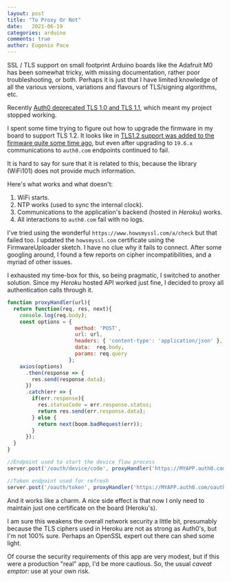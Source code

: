 ```yaml
---
layout: post
title: "To Proxy Or Not"
date:   2021-06-19
categories: arduino
comments: true
author: Eugenio Pace
---
```


SSL / TLS support on small footprint Arduino boards like the Adafruit M0 has been somewhat tricky, with missing documentation, rather poor troubleshooting, or both. Perhaps it is just that I have limited knowledge of all the various versions, variations and flavours of TLS/signing algorithms, etc.

Recently [Auth0 deprecated TLS 1.0 and TLS 1.1](https://auth0.com/docs/product-lifecycle/deprecations-and-migrations#legacy-tls-deprecation), which meant my project stopped working.

I spent some time trying to figure out how to upgrade the firmware in my board to support TLS 1.2. It looks like in [TLS1.2 support was added to the firmware quite some time ago](https://blog.adafruit.com/2016/05/31/atwinc1500-with-firmware-19-4-4-has-tls-1-2-client-support-iot-iotuesday-atmel/), but even after upgrading to `19.6.x` communications to `auth0.com` endpoints continued to fail.

It is hard to say for sure that it is related to this, because the library (WiFi101) does not provide much information. 

Here's what works and what doesn't:

1. WiFi starts.
2. NTP works (used to sync the internal clock).
3. Communications to the application's backend (hosted in *Heroku*) works.
4. All interactions to `auth0.com` fail with no logs.

I've tried using the wonderful `https://www.howsmyssl.com/a/check` but that failed too. I updated the `howsmyssl.com` certificate using the FirmwareUploader sketch. I have no clue why it fails to connect. After some googling around, I found a few reports on cipher incompatibilities, and a myriad of other issues.

I exhausted my time-box for this, so being pragmatic, I switched to another solution. Since my *Heroku* hosted API worked just fine, I decided to proxy all authentication calls through it.

```js
function proxyHandler(url){
  return function(req, res, next){
    console.log(req.body);
    const options = { 
                      method: 'POST',
                      url: url,
                      headers: { 'content-type': 'application/json' },
                      data:  req.body,
                      params: req.query
                    };
    axios(options)
      .then(response => {
        res.send(response.data);
      })
      .catch(err => {
        if(err.response){
          res.statusCode = err.response.status; 
          return res.send(err.response.data);
        } else {
          return next(boom.badRequest(err));  
        }
      });
  }
}

//Endpoint used to start the device flow process
server.post('/oauth/device/code', proxyHandler('https://MYAPP.auth0.com/oauth/device/code'));

//Token endpoint used for refresh
server.post('/oauth/token', proxyHandler('https://MYAPP.auth0.com/oauth/token'));
``` 

And it works like a charm. A nice side effect is that now I only need to maintain just one certificate on the board (Heroku's). 

I am sure this weakens the overall network security a little bit, presumably because the TLS ciphers used in Heroku are not as strong as Auth0's, but I'm not 100% sure. Perhaps an OpenSSL expert out there can shed some light. 

Of course the security requirements of this app are very modest, but if this were a production "real" app, I'd be more cautious. So, the usual _caveat emptor_: use at your own risk.

